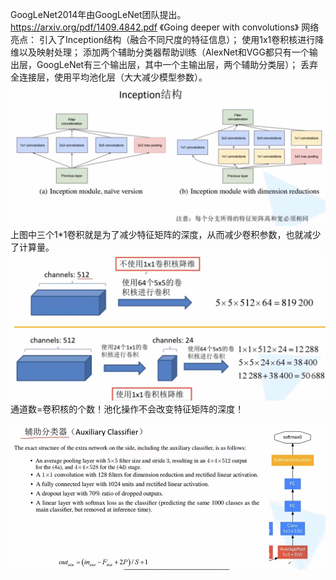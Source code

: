 GoogLeNet2014年由GoogLeNet团队提出。https://arxiv.org/pdf/1409.4842.pdf 《Going deeper with convolutions》
网络亮点：
引入了Inception结构（融合不同尺度的特征信息）；
使用1x1卷积核进行降维以及映射处理；
添加两个辅助分类器帮助训练（AlexNet和VGG都只有一个输出层，GoogLeNet有三个输出层，其中一个主输出层，两个辅助分类层）；
丢弃全连接层，使用平均池化层（大大减少模型参数）。
![img.png](materials/googlenet.png)
上图中三个1*1卷积就是为了减少特征矩阵的深度，从而减少卷积参数，也就减少了计算量。
![img.png](materials/1_1_conv.png)
通道数=卷积核的个数！池化操作不会改变特征矩阵的深度！

![img.png](materials/auxiliary.png)
